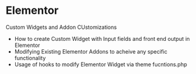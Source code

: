 # Elementor
Custom Widgets and Addon CUstomizations

- How to create Custom Widget with Input fields and front end output in Elementor
- Modifying Existing Elementor Addons to acheive any specific functionality
- Usage of hooks to modify Elementor Widget via theme fucntions.php
